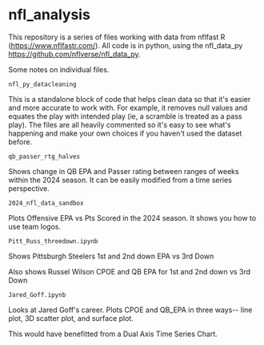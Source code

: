 # nfl_analysis

This repository is a series of files working with data from nflfast R (https://www.nflfastr.com/). All code is in python, using the nfl_data_py https://github.com/nflverse/nfl_data_py.

Some notes on individual files.

```
nfl_py_datacleaning
```
This is a standalone block of code that helps clean data so that it's easier and more accurate to work with. For example, it removes null values and equates the play with intended play (ie, a scramble is treated as a pass play). The files are all heavily commented so it's easy to see what's happening and make your own choices if you haven't used the dataset before.

```
qb_passer_rtg_halves
```
Shows change in QB EPA and Passer rating between ranges of weeks within the 2024 season. It can be easily modified from a time series perspective.

```
2024_nfl_data_sandbox
```
Plots Offensive EPA vs Pts Scored in the 2024 season. It shows you how to use team logos.

```
Pitt_Russ_threedown.ipynb
```
Shows Pittsburgh Steelers 1st and 2nd down EPA vs 3rd Down

Also shows Russel Wilson CPOE and QB EPA for 1st and 2nd down vs 3rd Down


```
Jared_Goff.ipynb
```
Looks at Jared Goff's career. Plots CPOE and QB_EPA in three ways-- line plot, 3D scatter plot, and surface plot. 

This would have benefitted from a Dual Axis Time Series Chart.
